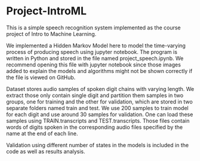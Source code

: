 # Project-IntroML
This is a simple speech recognition system implemented as the course project of Intro to Machine Learning.

We implemented a Hidden Markov Model here to model the time-varying process of producing speech using jupyter notebook. The program is written in Python and stored in the file named project_speech.ipynb. We recommend opening this file with jupyter notebook since those images added to explain the models and algorithms might not be shown correctly if the file is viewed on GitHub.

Dataset stores audio samples of spoken digit chains with varying length. We extract those only contain single digit and partition them samples in two groups, one for training and the other for validation, which are stored in two separate folders named train and test. We use 200 samples to train model for each digit and use around 30 samples for validation. One can load these samples using TRAIN.transcripts and TEST.transcripts. Those files contain words of digits spoken in the corresponding audio files specified by the name at the end of each line.

Validation using different number of states in the models is included in the code as well as results analysis.
